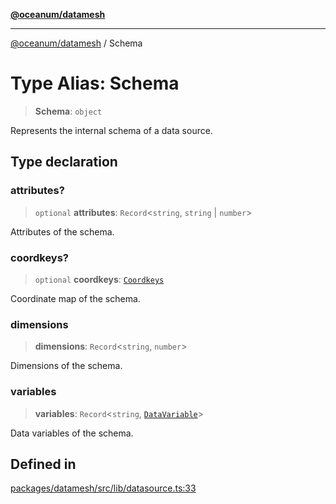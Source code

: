 [**@oceanum/datamesh**](../README.md)

***

[@oceanum/datamesh](../README.md) / Schema

# Type Alias: Schema

> **Schema**: `object`

Represents the internal schema of a data source.

## Type declaration

### attributes?

> `optional` **attributes**: `Record`\<`string`, `string` \| `number`\>

Attributes of the schema.

### coordkeys?

> `optional` **coordkeys**: [`Coordkeys`](Coordkeys.md)

Coordinate map of the schema.

### dimensions

> **dimensions**: `Record`\<`string`, `number`\>

Dimensions of the schema.

### variables

> **variables**: `Record`\<`string`, [`DataVariable`](DataVariable.md)\>

Data variables of the schema.

## Defined in

[packages/datamesh/src/lib/datasource.ts:33](https://github.com/oceanum-io/oceanum-js/blob/434a76394a76820b6be1b553be9d6f05bb5ccb16/packages/datamesh/src/lib/datasource.ts#L33)

